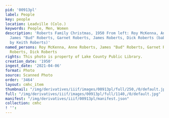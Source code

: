 ```yaml
---
pid: '00913pl'
label: People
key: people
location: Leadville (Colo.)
keywords: People, Men, Women
description: 'Roberts Family Christmas, 1950 From left: Roy McKenna, Anne Roberts,
  James "Bud" Roberts, Garnet Roberts, James Roberts, Dick Roberts (baby) (Donated
  by Keith Roberts)'
named_persons: Roy McKenna, Anne Roberts, James "Bud" Roberts, Garnet Roberts, James
  Roberts, Dick Roberts
rights: This photo is property of Lake County Public Library.
creation_date: '1950'
ingest_date: '2021-04-06'
format: Photo
source: Scanned Photo
order: '3464'
layout: cmhc_item
thumbnail: "/img/derivatives/iiif/images/00913pl/full/250,/0/default.jpg"
full: "/img/derivatives/iiif/images/00913pl/full/1140,/0/default.jpg"
manifest: "/img/derivatives/iiif/00913pl/manifest.json"
collection: cmhc
! '': 
---
```

